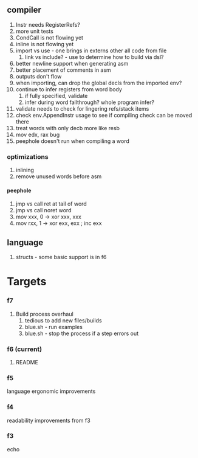 ## compiler

1. Instr needs RegisterRefs?
1. more unit tests
1. CondCall is not flowing yet
1. inline is not flowing yet
1. import vs use - one brings in externs other all code from file
   1. link vs include? - use to determine how to build via dsl?
1. better newline support when generating asm
1. better placement of comments in asm
1. outputs don't flow
1. when importing, can drop the global decls from the imported env?
1. continue to infer registers from word body
   1. if fully specified, validate
   1. infer during word fallthrough? whole program infer?
1. validate needs to check for lingering refs/stack items
1. check env.AppendInstr usage to see if compiling check can be moved there
1. treat words with only decb more like resb
1. mov edx, rax bug
1. peephole doesn't run when compiling a word

### optimizations

1. inlining
1. remove unused words before asm

#### peephole

1. jmp vs call ret at tail of word
1. jmp vs call noret word
1. mov xxx, 0 -> xor xxx, xxx
1. mov rxx, 1 -> xor exx, exx ; inc exx

## language

1. structs - some basic support is in f6

# Targets

### f7

1. Build process overhaul
   1. tedious to add new files/builds
   1. blue.sh - run examples
   1. blue.sh - stop the process if a step errors out

### f6 (current)

1. README

### f5

language ergonomic improvements

### f4

readability improvements from f3

### f3

echo
